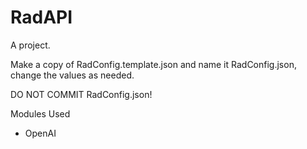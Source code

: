 # RadAPI
A project.

Make a copy of RadConfig.template.json and name it RadConfig.json, change the values as needed.

DO NOT COMMIT RadConfig.json! 

Modules Used
- OpenAI